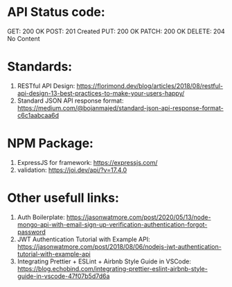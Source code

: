 # API Status code:
GET: 200 OK
POST: 201 Created
PUT: 200 OK
PATCH: 200 OK
DELETE: 204 No Content


# Standards:
1. RESTful API Design: https://florimond.dev/blog/articles/2018/08/restful-api-design-13-best-practices-to-make-your-users-happy/
2. Standard JSON API response format: https://medium.com/@bojanmajed/standard-json-api-response-format-c6c1aabcaa6d



# NPM Package:
1. ExpressJS for framework: https://expressjs.com/
2. validation: https://joi.dev/api/?v=17.4.0




# Other usefull links:
1. Auth Boilerplate: https://jasonwatmore.com/post/2020/05/13/node-mongo-api-with-email-sign-up-verification-authentication-forgot-password
2. JWT Authentication Tutorial with Example API: https://jasonwatmore.com/post/2018/08/06/nodejs-jwt-authentication-tutorial-with-example-api
3. Integrating Prettier + ESLint + Airbnb Style Guide in VSCode: https://blog.echobind.com/integrating-prettier-eslint-airbnb-style-guide-in-vscode-47f07b5d7d6a